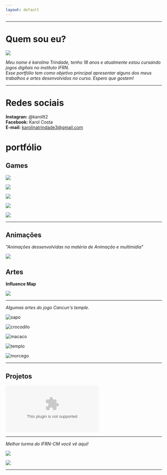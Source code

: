 ```yaml
---
layout: default
---
```


* * *

# Quem sou eu?  

![](karol.jpg)  

 _Meu nome é karolina Trindade, tenho 18 anos e atualmente estou cursando jogos digitais no instituto IFRN._  
 _Esse portfólio tem como objetivo principal apresentar alguns dos meus trabalhos e artes desenvolvidos no curso. Espero que gostem!_
 
 
 * * *
 
# Redes sociais  

**Instagran:** @karollt2  
**Facebook:** Karol Costa      
**E-mail:** karolinatrindade3@gmail.com    


 
# portfólio

## Games  

[![](GoCornGo.png)](https://jadsamiamedeiros.github.io/GoCornGoOriginal/)  

[![](musibox.png)](https://jadsamiamedeiros.github.io/Musibox/)  

[![](CancunTemple.png)](https://alessandrats.github.io/CancunsTemple/)  

[![](JogandoLixo.png)](https://alessandrats.github.io/JogandoOLixo/)  

[![](TeethDefense.png)](https://alessandrats.github.io/TeethDefense/)

* * *  

## Animações  

_"Animações dessenvolvidas na matéria de Animação e multimídia"_  

![](sapo-andando.gif)    


## Artes  

**Influence Map**  

![](influencemap.jpg)  

* * *  

_Algumas artes do jogo Cancun's temple._

![sapo](sapão.png)  

![crocodilo](crocodilo.png)  

![macaco](macaco.png)  

![templo](templo1.png)  

![morcego](Morcego.png)  

* * *  




  
## Projetos  

![](ProjetoIntegradoTowerDefense.docx)    


* * *

_Melhor turma do IFRN-CM você vê aqui!_  

[![](PJD3V.jpg)]()  

[![](Musical.jpg)]()

* * * 

